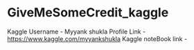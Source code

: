 # GiveMeSomeCredit_kaggle

Kaggle Username - Myyank shukla
Profile Link - https://www.kaggle.com/myyankshukla
Kaggle noteBook link - 